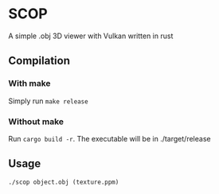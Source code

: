 # SCOP
A simple .obj 3D viewer with Vulkan written in rust

## Compilation
### With make
Simply run `make release`
### Without make
Run `cargo build -r`. The executable will be in ./target/release

## Usage
`./scop object.obj (texture.ppm)`  